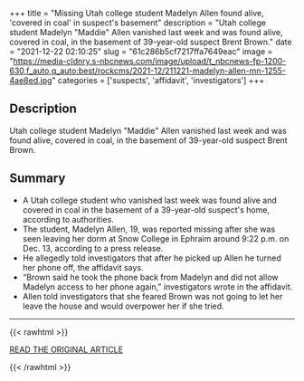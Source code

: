 +++
title = "Missing Utah college student Madelyn Allen found alive, 'covered in coal' in suspect's basement"
description = "Utah college student Madelyn \"Maddie\" Allen vanished last week and was found alive, covered in coal, in the basement of 39-year-old suspect Brent Brown."
date = "2021-12-22 02:10:25"
slug = "61c286b5cf7217ffa7649eac"
image = "https://media-cldnry.s-nbcnews.com/image/upload/t_nbcnews-fp-1200-630,f_auto,q_auto:best/rockcms/2021-12/211221-madelyn-allen-mn-1255-4ae8ed.jpg"
categories = ['suspects', 'affidavit', 'investigators']
+++

## Description

Utah college student Madelyn "Maddie" Allen vanished last week and was found alive, covered in coal, in the basement of 39-year-old suspect Brent Brown.

## Summary

- A Utah college student who vanished last week was found alive and covered in coal in the basement of a 39-year-old suspect's home, according to authorities.
- The student, Madelyn Allen, 19, was reported missing after she was seen leaving her dorm at Snow College in Ephraim around 9:22 p.m. on Dec. 13, according to a press release.
- He allegedly told investigators that after he picked up Allen he turned her phone off, the affidavit says.
- “Brown said he took the phone back from Madelyn and did not allow Madelyn access to her phone again," investigators wrote in the affidavit.
- Allen told investigators that she feared Brown was not going to let her leave the house and would overpower her if she tried.

---

{{< rawhtml >}}
  <p class="article-category">
    <a target="_blank" href="https://www.nbcnews.com/news/us-news/missing-utah-college-student-madelyn-allen-found-alive-covered-coal-su-rcna9503">READ THE ORIGINAL ARTICLE</a>
  </p>
{{< /rawhtml >}}
